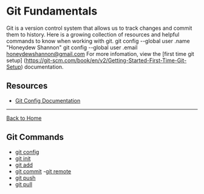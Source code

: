 # Git Fundamentals
Git is a version control system that allows us to track changes and commit them to history.
Here is a growing collection of resources and helpful commands to know when working with git.
git config --global user .name "Honeydew Shannon"
git config --global user .email honeydewshannon@gmail.com
For more infomation, view the [first time git setup] (https://git-scm.com/book/en/v2/Getting-Started-First-Time-Git-Setup) documentation.

## Resources

- [Git Config Documentation](https://git-scm.com/docs/git-config)

---

[Back to Home](../README.md)

## Git Commands
- [git config](./commands/Config.md)
- [git init](./commands/Init.md)
- [git add](./commands/Add.md)
- [git commit](./commands/commit.md)
-[git remote](./commands/commit.md)
- [git push](./commands/Push.md)
- [git pull](./commands/Pull.md)
